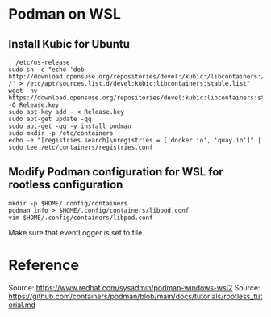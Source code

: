 # Podman on WSL

## Install Kubic for Ubuntu

```
. /etc/os-release
sudo sh -c "echo 'deb http://download.opensuse.org/repositories/devel:/kubic:/libcontainers:/stable/x${NAME}_${VERSION_ID}/ /' > /etc/apt/sources.list.d/devel:kubic:libcontainers:stable.list"
wget -nv https://download.opensuse.org/repositories/devel:kubic:libcontainers:stable/x${NAME}_${VERSION_ID}/Release.key -O Release.key
sudo apt-key add - < Release.key
sudo apt-get update -qq
sudo apt-get -qq -y install podman
sudo mkdir -p /etc/containers
echo -e "[registries.search]\nregistries = ['docker.io', 'quay.io']" | sudo tee /etc/containers/registries.conf
```

## Modify Podman configuration for WSL for rootless configuration

```
mkdir -p $HOME/.config/containers
podman info > $HOME/.config/containers/libpod.conf
vim $HOME/.config/containers/libpod.conf
```

Make sure that eventLogger is set to file.

# Reference

Source: https://www.redhat.com/sysadmin/podman-windows-wsl2
Source: https://github.com/containers/podman/blob/main/docs/tutorials/rootless_tutorial.md
